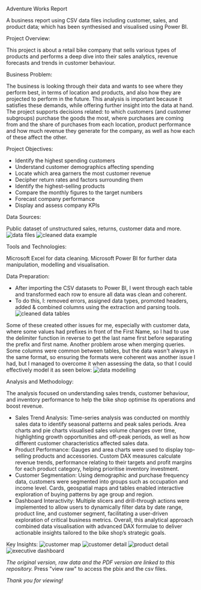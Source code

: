 Adventure Works Report

A business report using CSV data files including customer, sales, and product data; which has been synthesised and visualised using Power BI.

Project Overview:

This project is about a retail bike company that sells various types of products and performs a deep dive into their sales analytics, revenue forecasts and trends in customer behaviour.

Business Problem:

The business is looking through their data and wants to see where they perform best, in terms of location and products, and also how they are projected to perform in the future.
This analysis is important because it satisfies these demands, while offering further insight into the data at hand. The project supports decisions related: to which customers (and customer subgroups) purchase the goods the most, where purchases are coming from and the share of purchases from each location, product performance and how much revenue they generate for the company, as well as how each of these affect the other.

Project Objectives:

- Identify the highest spending customers
- Understand customer demographics affecting spending
- Locate which area garners the most customer revenue
- Decipher return rates and factors surrounding them
- Identify the highest-selling products
- Compare the monthly figures to the target numbers
- Forecast company performance
- Display and assess company KPIs

Data Sources:

Public dataset of unstructured sales, returns, customer data and more. 
![data files](https://github.com/user-attachments/assets/d3a58645-c9e5-4d5e-b2d0-41fcfbf754e3)
![cleaned data example](https://github.com/user-attachments/assets/4f264415-8cea-4247-98d5-8aa263ec9f47)


Tools and Technologies: 

Microsoft Excel for data cleaning.
Microsoft Power BI for further data manipulation, modelling and visualisation.

Data Preparation:

- After importing the CSV datasets to Power BI, I went through each table and transformed each row to ensure all data was clean and coherent.
- To do this, I: removed errors, assigned data types, promoted headers, added & combined columns using the extraction and parsing tools.
![cleaned data tables](https://github.com/user-attachments/assets/8d4f4080-12c2-4c2e-901a-19858c6d7a0b)


Some of these created other issues for me, especially with customer data, where some values had prefixes in front of the First Name, so I had to use the delimiter function in reverse to get the last name first before separating the prefix and first name. 
Another problem arose when merging queries. Some columns were common between tables, but the data wasn't always in the same format, so ensuring the formats were coherent was another issue I had, but I managed to overcome it when assessing the data, so that I could effectively model it as seen below:
![data modelling](https://github.com/user-attachments/assets/41951a9a-83c9-4718-bfde-15216519852a)

Analysis and Methodology:

The analysis focused on understanding sales trends, customer behaviour, and inventory performance to help the bike shop optimise its operations and boost revenue.
- Sales Trend Analysis: Time-series analysis was conducted on monthly sales data to identify seasonal patterns and peak sales periods. Area charts and pie charts visualised sales volume changes over time, highlighting growth opportunities and off-peak periods, as well as how different customer characteristics affected sales data.
- Product Performance: Gauges and area charts were used to display top-selling products and accessories. Custom DAX measures calculate revenue trends, performance relating to their targets and profit margins for each product category, helping prioritise inventory investment.
- Customer Segmentation: Using demographic and purchase frequency data, customers were segmented into groups such as occupation and income level. Cards, geospatial maps and tables enabled interactive exploration of buying patterns by age group and region.
- Dashboard Interactivity: Multiple slicers and drill-through actions were implemented to allow users to dynamically filter data by date range, product line, and customer segment, facilitating a user-driven exploration of critical business metrics.
Overall, this analytical approach combined data visualisation with advanced DAX formulae to deliver actionable insights tailored to the bike shop’s strategic goals.

Key Insights: 
![customer map](https://github.com/user-attachments/assets/10c7e05d-df74-4430-87d3-ab99b276d19f)
![customer detail](https://github.com/user-attachments/assets/fa210f01-a6d0-4ee6-b3b5-243fa7c650bf)
![product detail](https://github.com/user-attachments/assets/ccaa7d77-cbc5-4ec0-947c-f995777b3ceb)
![executive dashboard](https://github.com/user-attachments/assets/e04dddc4-ba4d-420b-bda6-fd791a377cf3)

*The original version, raw data and the PDF version are linked to this repository.* 
Press "view raw" to access the pbix and the csv files.

*Thank you for viewing!*

